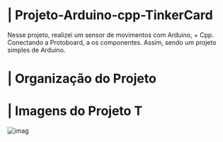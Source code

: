 # | Projeto-Arduino-cpp-TinkerCard
 
  Nesse projeto, realizei um sensor de movimentos com Arduino, + Cpp. Conectando a Protoboard, a os componentes. Assim, sendo um projeto simples de Arduino.

# | Organização do Projeto


# | Imagens do Projeto T
  
![imag](https://github.com/user-attachments/assets/a318b6ee-bb10-40b8-add4-95fb8471fec1)
